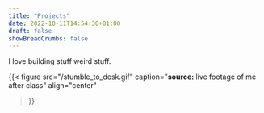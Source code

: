 ```yaml
---
title: "Projects"
date: 2022-10-11T14:54:30+01:00
draft: false
showBreadCrumbs: false
---
```


I love building stuff weird stuff.

{{< figure
    src="/stumble_to_desk.gif"
    caption="**source:** live footage of me after class"
    align="center"
>}}
